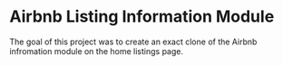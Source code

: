 
# Airbnb Listing Information Module
The goal of this project was to create an exact clone of the Airbnb infromation module on the home listings page.
